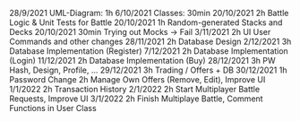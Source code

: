28/9/2021	UML-Diagram: 1h
6/10/2021	Classes: 30min
20/10/2021 	2h Battle Logic & Unit Tests for Battle
20/10/2021 	1h Random-generated Stacks and Decks
20/10/2021 	30min Trying out Mocks -> Fail
3/11/2021	2h UI User Commands and other changes
28/11/2021	2h Database Design
2/12/2021	3h Database Implementation (Register)
7/12/2021   2h Database Implementation (Login)
11/12/2021	2h Database Implementation (Buy)
28/12/2021	3h PW Hash, Design, Profile, ...
29/12/2021	3h Trading / Offers + DB
30/12/2021 	1h Password Change 
			2h Manage Own Offers (Remove, Edit), Improve UI
1/1/2022	2h Transaction History
2/1/2022	2h Start Multiplayer Battle Requests, Improve UI
3/1/2022	2h Finish Multiplaye Battle, Comment Functions in User Class